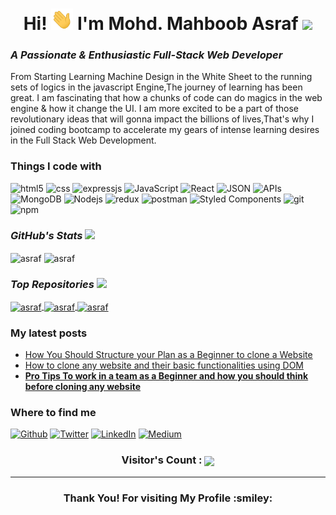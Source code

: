 <h1 align="center"> Hi! <img src="https://raw.githubusercontent.com/ABSphreak/ABSphreak/master/gifs/Hi.gif" width="35"/> I'm Mohd. Mahboob Asraf <img src="https://emojis.slackmojis.com/emojis/images/1531849430/4246/blob-sunglasses.gif?1531849430" width="30"/></h1>

<h3><i>A Passionate & Enthusiastic Full-Stack Web Developer</i></h3>
<p>From Starting Learning Machine Design in the White Sheet to the running sets of logics in the javascript Engine,The journey of learning has been great. I am fascinating that how a chunks of code can do magics in the web engine & how it change the UI. I am more excited to be a part of those revolutionary ideas that will gonna  impact the billions of lives,That's why I joined coding bootcamp to accelerate my gears of intense learning desires in the Full Stack Web Development. </p>

<h3>Things I code with</h3>
<p>
  <img alt="html5" src="https://img.shields.io/badge/-HTML5-E34F26?style=flat-square&logo=html5&logoColor=white" />
    <img alt="css" src="https://img.shields.io/badge/-CSS3-0066ff?style=flat-square&logo=CSS3&logoColor=white" />
<!--    <img alt="tailwindcss" src="https://img.shields.io/badge/-Tailwindcss-0066ff?style=flat-square&logo=Tailwindcss&logoColor=white" /> -->
   <img alt="expressjs" src="https://img.shields.io/badge/-expressjs-ccccff?style=flat-square&logo=expressjs&logoColor=black" />

 <img alt="JavaScript" src="https://img.shields.io/badge/-JavaScript-ffff00?style=flat-square&logo=nestjs&logoColor=black" />
<!--    <img alt="Data Structures & Algorithm" src="https://img.shields.io/badge/-Data_Structures%20&Algorithm-ff0033?style=flat-square&logo=Data_Structures%20&Algorithm&logoColor=black" /> -->
  <img alt="React" src="https://img.shields.io/badge/-React-45b8d8?style=flat-square&logo=react&logoColor=white" />
	<img alt="JSON" src="https://img.shields.io/badge/-JSON-ffff00?style=flat-square&logo=JSON&logoColor=black" />
	
   <img alt="APIs" src="https://img.shields.io/badge/-APIs-ff33cc?style=flat-square&logo=APIs&logoColor=black" />
  <img alt="MongoDB" src="https://img.shields.io/badge/-MongoDB-13aa52?style=flat-square&logo=mongodb&logoColor=white" />
  <img alt="Nodejs" src="https://img.shields.io/badge/-Nodejs-43853d?style=flat-square&logo=Node.js&logoColor=white" />
  
<!--   <img alt="github actions" src="https://img.shields.io/badge/-Github_Actions-2088FF?style=flat-square&logo=github-actions&logoColor=white" /> -->
 
<!--   <img alt="TypeScript" src="https://img.shields.io/badge/-TypeScript-007ACC?style=flat-square&logo=typescript&logoColor=white" /> -->
  
  
  <img alt="redux" src="https://img.shields.io/badge/-Redux-764ABC?style=flat-square&logo=redux&logoColor=white" />
<img alt="postman" src="https://img.shields.io/badge/-postman-EF5B25?style=flat-square&logo=postman&logoColor=white" />
 
<!--   <img alt="Sass" src="https://img.shields.io/badge/-Sass-CC6699?style=flat-square&logo=sass&logoColor=white" /> -->
  <img alt="Styled Components" src="https://img.shields.io/badge/-Styled_Components-db7092?style=flat-square&logo=styled-components&logoColor=white" />

	
	
  <img alt="git" src="https://img.shields.io/badge/-Git-F05032?style=flat-square&logo=git&logoColor=white" />
<!--   <img alt="NestJs" src="https://img.shields.io/badge/-NestJs-ea2845?style=flat-square&logo=nestjs&logoColor=white" /> -->
 
  <img alt="npm" src="https://img.shields.io/badge/-NPM-CB3837?style=flat-square&logo=npm&logoColor=white" />
 

<!--   <img alt="Rollup" src="https://img.shields.io/badge/-Rollup-EC4A3F?style=flat-square&logo=rollup.js&logoColor=white" /> -->
<!--   <img alt="d3js" src="https://img.shields.io/badge/-D3.js-F9A03C?style=flat-square&logo=d3.js&logoColor=white" /> -->
<!--   <img alt="Prettier" src="https://img.shields.io/badge/-Prettier-F7B93E?style=flat-square&logo=prettier&logoColor=white" /> -->
  
</p>




<h3><i>GitHub's Stats <img src="https://camo.githubusercontent.com/f11b92476ee793cfe97f20e0564ab552bd9bd670179d7b6772c59bb4d3218ca6/68747470733a2f2f692e70696e696d672e636f6d2f6f726967696e616c732f36352f63342f66342f36356334663435323537316265313236316539633632336637646134383861632e676966" width="35"/></i></h3>
<p>
<img align="center" src="https://github-readme-stats.vercel.app/api?username=mm-asraf&count_private=true&show_icons=true&include_all_commits=true&hide=issues,contribs&border_radius=0&locale=en" alt="asraf" height="139"/>
	<img align="center" src="https://github-readme-stats.vercel.app/api/top-langs/?username=mm-asraf&layout=compact&exclude_repo=FT-WEB-12-U3-C4-Eval&border_radius=0" alt="asraf" height="139" />
</p>




<h3><i>Top Repositories <img src="https://external-content.duckduckgo.com/iu/?u=https%3A%2F%2Fblog.rapidapi.com%2Fwp-content%2Fuploads%2F2017%2F01%2Foctocat.gif&f=1&nofb=1" width="50" /> </i></h3>

<p>
 
<a href="https://github.com/mm-asraf/snapchat-clone">
<img align="center" src="https://github-readme-stats.vercel.app/api/pin/?username=mm-asraf&repo=snapchat-clone&locale=en&border_radius=0&border_color=02D892&bg_color=0D1117&title_color=C9D1D9&text_color=8B949E&icon_color=02D892" alt="asraf"/>
</a>

<a href="https://github.com/mm-asraf/storiesBooks">
<img align="center" src="https://github-readme-stats.vercel.app/api/pin/?username=mm-asraf&repo=storiesBooks&locale=en&border_radius=0&border_color=02D892&bg_color=0D1117&title_color=C9D1D9&text_color=8B949E&icon_color=02D892" alt="asraf"/>
</a>


<a href="https://github.com/mm-asraf/Purplle-Clone">
<img align="center" src="https://github-readme-stats.vercel.app/api/pin/?username=mm-asraf&repo=Purplle-Clone&locale=en&border_radius=0&border_color=02D892&bg_color=0D1117&title_color=C9D1D9&text_color=8B949E&icon_color=02D892" alt="asraf"/>
</a>
</p>

<h3>My latest posts</h3>
<ul>
  <li><a href="https://hashnode.com/post/cloning-of-e-commerce-website-tanishqcoin-cksxeehp10myukxs1eabcaqcc"> How You Should Structure your Plan as a Beginner to clone a Website</i></li>
    
   <li><a href="https://shwetamane13.hashnode.dev/cloning-the-purplle-website"> How to clone any website and their basic functionalities using DOM</i></li>
    
  
  <li><a href="https://hashnode.com/post/cloning-of-e-commerce-website-sugarcosmetic-mvp-clone-cku8cpsau0hn6szs15j8bcy53"><b>Pro Tips To work in a team as a Beginner and how you should think before cloning any website</b></a><br/></li>
  
  
  
</ul>




<h3>Where to find me</h3>
<p><a href="https://github.com/mm-asraf" target="_blank"><img alt="Github" src="https://img.shields.io/badge/GitHub-%2312100E.svg?&style=for-the-badge&logo=Github&logoColor=white" /></a> <a href="https://twitter.com/mahboob_asraf" target="_blank"><img alt="Twitter" src="https://img.shields.io/badge/twitter-%231DA1F2.svg?&style=for-the-badge&logo=twitter&logoColor=white" /></a> <a href="https://www.linkedin.com/in/mahboob-asraf/" target="_blank"><img alt="LinkedIn" src="https://img.shields.io/badge/linkedin-%230077B5.svg?&style=for-the-badge&logo=linkedin&logoColor=white" /></a> <a href="https://hashnode.com/@Mahboob786" target="_blank"><img alt="Medium" src="https://img.shields.io/badge/hashnode-%3333ff.svg?&style=for-the-badge&logo=hashnode&logoColor=white" /></a>
</p>

<h3 align="center">Visitor's Count :  <img align="center" src="https://profile-counter.glitch.me/mm-asraf/count.svg"/></h3>

------------
<h3 align="center">Thank You! For visiting My Profile :smiley:</h3>

